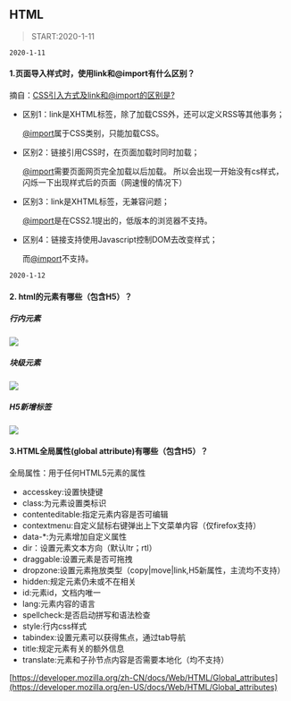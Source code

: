 ## HTML

> START:2020-1-11

`2020-1-11`

#### 1.页面导入样式时，使用link和@import有什么区别？

摘自：[CSS引入方式及link和@import的区别是?]( https://xiangshuo.blog.csdn.net/article/details/52885924 )

- 区别1：link是XHTML标签，除了加载CSS外，还可以定义RSS等其他事务；

  [@import](https://github.com/import)属于CSS类别，只能加载CSS。

- 区别2：链接引用CSS时，在页面加载时同时加载；

  [@import](https://github.com/import)需要页面网页完全加载以后加载。
  所以会出现一开始没有cs样式，闪烁一下出现样式后的页面（网速慢的情况下）

- 区别3：link是XHTML标签，无兼容问题；

  [@import](https://github.com/import)是在CSS2.1提出的，低版本的浏览器不支持。

- 区别4：链接支持使用Javascript控制DOM去改变样式；

  而[@import](https://github.com/import)不支持。

`2020-1-12`

#### 2. html的元素有哪些（包含H5）？

##### 行内元素

![](https://user-gold-cdn.xitu.io/2020/1/12/16f99cc201d57065?w=806&h=537&f=png&s=20693)

##### 块级元素

![](https://user-gold-cdn.xitu.io/2020/1/12/16f99ccdc05563d2?w=779&h=670&f=png&s=37444)

##### H5新增标签

![](https://user-gold-cdn.xitu.io/2020/1/12/16f99cdfbf91ba9a?w=858&h=888&f=png&s=135601)

#### 3.HTML全局属性(global attribute)有哪些（包含H5）？ 

全局属性：用于任何HTML5元素的属性

- accesskey:设置快捷键
- class:为元素设置类标识
- contenteditable:指定元素内容是否可编辑
- contextmenu:自定义鼠标右键弹出上下文菜单内容（仅firefox支持）
- data-*:为元素增加自定义属性
- dir：设置元素文本方向（默认ltr；rtl）
- draggable:设置元素是否可拖拽
- dropzone:设置元素拖放类型（copy|move|link,H5新属性，主流均不支持）
- hidden:规定元素仍未或不在相关
- id:元素id，文档内唯一
- lang:元素内容的语言
- spellcheck:是否启动拼写和语法检查
- style:行内css样式
- tabindex:设置元素可以获得焦点，通过tab导航
- title:规定元素有关的额外信息
- translate:元素和子孙节点内容是否需要本地化（均不支持）

 [https://developer.mozilla.org/zh-CN/docs/Web/HTML/Global_attributes](https://developer.mozilla.org/en-US/docs/Web/HTML/Global_attributes) 